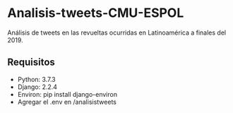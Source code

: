 # Analisis-tweets-CMU-ESPOL
Análisis de tweets en las revueltas ocurridas en Latinoamérica a finales del 2019.

## Requisitos
* Python: 3.7.3
* Django: 2.2.4
* Environ: pip install django-environ
* Agregar el .env en /analisistweets